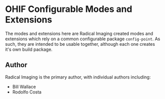 # OHIF Configurable Modes and Extensions
The modes and extensions here are Radical Imaging created modes and extensions
which rely on a common configurable package `config-point`.  As such, they are intended to be usable together, although each one creates it's own build package.

## Author
Radical Imaging is the primary author, with individual authors including:

* Bill Wallace
* Rodolfo Costa

